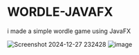 # WORDLE-JAVAFX
i made a simple wordle game using JavaFX

![Screenshot 2024-12-27 232428](https://github.com/user-attachments/assets/62f04766-ba5e-4d1c-95f1-6e4e1cd986ab)
![image](https://github.com/user-attachments/assets/62f59951-0698-49ae-b11b-84856c320a26)
